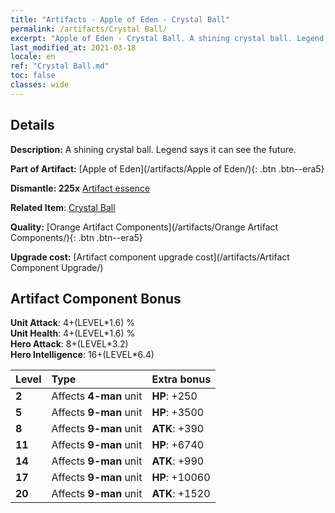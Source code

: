 ```yaml
---
title: "Artifacts - Apple of Eden - Crystal Ball"
permalink: /artifacts/Crystal Ball/
excerpt: "Apple of Eden - Crystal Ball. A shining crystal ball. Legend says it can see the future."
last_modified_at: 2021-03-18
locale: en
ref: "Crystal Ball.md"
toc: false
classes: wide
---
```




## Details

 **Description:** A shining crystal ball. Legend says it can see the future.

 **Part of Artifact:** [Apple of Eden](/artifacts/Apple of Eden/){: .btn .btn--era5}

 **Dismantle: 225x** [Artifact essence](/Items/con_166/)

 **Related Item**: [Crystal Ball](/Items/art_1/)

 **Quality:** [Orange Artifact Components](/artifacts/Orange Artifact Components/){: .btn .btn--era5}

 **Upgrade cost:** [Artifact component upgrade cost](/artifacts/Artifact Component Upgrade/)

## Artifact Component Bonus

  **Unit Attack**: 4+(LEVEL\*1.6) %<br/>**Unit Health**: 4+(LEVEL\*1.6) %<br/>**Hero Attack**: 8+(LEVEL\*3.2)<br/>**Hero Intelligence**: 16+(LEVEL\*6.4)

  |  Level  | Type |    Extra bonus  | 
  |:--------|:-----|:----------------| 
  | **2** | Affects **4-man** unit | **HP**: +250 | 
  | **5** | Affects **9-man** unit | **HP**: +3500 | 
  | **8** | Affects **9-man** unit | **ATK**: +390 | 
  | **11** | Affects **9-man** unit | **HP**: +6740 | 
  | **14** | Affects **9-man** unit | **ATK**: +990 | 
  | **17** | Affects **9-man** unit | **HP**: +10060 | 
  | **20** | Affects **9-man** unit | **ATK**: +1520 | 
